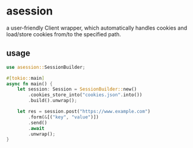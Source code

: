 # asession 
a user-friendly Client wrapper, which automatically handles cookies and load/store cookies from/to the specified path.

## usage
```rust
use asession::SessionBuilder;

#[tokio::main]
async fn main() {
    let session: Session = SessionBuilder::new()
        .cookies_store_into("cookies.json".into())
        .build().unwrap();

    let res = session.post("https://www.example.com")
        .form(&[("key", "value")])
        .send()
        .await
        .unwrap();
}
```